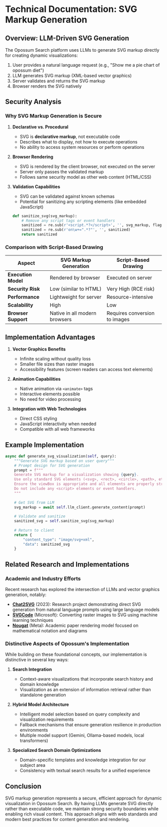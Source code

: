 # Technical Documentation: SVG Markup Generation

## Overview: LLM-Driven SVG Generation

The Opossum Search platform uses LLMs to generate SVG markup directly for creating dynamic visualizations:

1. User provides a natural language request (e.g., "Show me a pie chart of opossum diet")
2. LLM generates SVG markup (XML-based vector graphics)
3. Server validates and returns the SVG markup
4. Browser renders the SVG natively

## Security Analysis

### Why SVG Markup Generation is Secure

1. **Declarative vs. Procedural**
   - SVG is **declarative markup**, not executable code
   - Describes what to display, not how to execute operations
   - No ability to access system resources or perform operations

2. **Browser Rendering**
   - SVG is rendered by the client browser, not executed on the server
   - Server only passes the validated markup
   - Follows same security model as other web content (HTML/CSS)

3. **Validation Capabilities**
   - SVG can be validated against known schemas
   - Potential for sanitizing any scripting elements (like embedded JavaScript)
   ```python
   def sanitize_svg(svg_markup):
       # Remove any script tags or event handlers
       sanitized = re.sub(r'<script.*?</script>', '', svg_markup, flags=re.DOTALL)
       sanitized = re.sub(r'on\w+=".*?"', '', sanitized)
       return sanitized
   ```

### Comparison with Script-Based Drawing

| Aspect | SVG Markup Generation | Script-Based Drawing |
|--------|------------------------|----------------------|
| **Execution Model** | Rendered by browser | Executed on server |
| **Security Risk** | Low (similar to HTML) | Very High (RCE risk) |
| **Performance** | Lightweight for server | Resource-intensive |
| **Scalability** | High | Low |
| **Browser Support** | Native in all modern browsers | Requires conversion to images |

## Implementation Advantages

1. **Vector Graphics Benefits**
   - Infinite scaling without quality loss
   - Smaller file sizes than raster images
   - Accessibility features (screen readers can access text elements)

2. **Animation Capabilities**
   - Native animation via `<animate>` tags
   - Interactive elements possible
   - No need for video processing

3. **Integration with Web Technologies**
   - Direct CSS styling
   - JavaScript interactivity when needed
   - Compatible with all web frameworks

## Example Implementation

```python
async def generate_svg_visualization(self, query):
    """Generate SVG markup based on user query"""
    # Prompt design for SVG generation
    prompt = f"""
    Generate SVG markup for a visualization showing {query}.
    Use only standard SVG elements (<svg>, <rect>, <circle>, <path>, etc.)
    Ensure the viewBox is appropriate and all elements are properly structured.
    Do not include any <script> elements or event handlers.
    """
    
    # Get SVG from LLM
    svg_markup = await self.llm_client.generate_content(prompt)
    
    # Validate and sanitize
    sanitized_svg = self.sanitize_svg(svg_markup)
    
    # Return to client
    return {
        "content_type": "image/svg+xml",
        "data": sanitized_svg
    }
```
## Related Research and Implementations

### Academic and Industry Efforts

Recent research has explored the intersection of LLMs and vector graphics generation, notably:

- **[Chat2SVG](https://chat2svg.github.io/)** (2023): Research project demonstrating direct SVG generation from natural language prompts using large language models
- **[SVGCode](https://github.com/microsoft/svgcode)** (Microsoft): Converting raster images to SVG using machine learning techniques
- **[Nougat](https://facebookresearch.github.io/nougat/)** (Meta): Academic paper rendering model focused on mathematical notation and diagrams

### Distinctive Aspects of Opossum's Implementation

While building on these foundational concepts, our implementation is distinctive in several key ways:

1. **Search Integration**
   - Context-aware visualizations that incorporate search history and domain knowledge
   - Visualization as an extension of information retrieval rather than standalone generation

2. **Hybrid Model Architecture**
   - Intelligent model selection based on query complexity and visualization requirements
   - Fallback mechanisms that ensure generation resilience in production environments
   - Multiple model support (Gemini, Ollama-based models, local transformers)

3. **Specialized Search Domain Optimizations**
   - Domain-specific templates and knowledge integration for our subject area
   - Consistency with textual search results for a unified experience
## Conclusion

SVG markup generation represents a secure, efficient approach for dynamic visualization in Opossum Search. By having LLMs generate SVG directly rather than executable code, we maintain strong security boundaries while enabling rich visual content. This approach aligns with web standards and modern best practices for content generation and rendering.